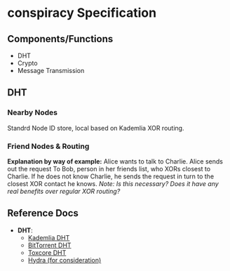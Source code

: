 # conspiracy Specification
## Components/Functions
- DHT
- Crypto
- Message Transmission

## DHT
### Nearby Nodes
Standrd Node ID store, local based on Kademlia XOR routing.

### Friend Nodes & Routing
**Explanation by way of example:** Alice wants to talk to Charlie. Alice sends out the request To Bob, person in her friends list, who XORs closest to Charlie. If he does not know Charlie, he sends the request in turn to the closest XOR contact he knows.
*Note: Is this necessary? Does it have any real benefits over regular XOR routing?*


## Reference Docs
- __DHT__:
    - [Kademlia DHT](https://pdos.csail.mit.edu/~petar/papers/maymounkov-kademlia-lncs.pdf)
    - [BitTorrent DHT](http://www.bittorrent.org/beps/bep_0005.html)
    - [Toxcore DHT](https://github.com/TokTok/c-toxcore/blob/master/docs/updates/DHT.md)
    - [Hydra (for consideration)](https://courses.csail.mit.edu/6.857/2015/files/athalye-gupta-yu.pdf)
